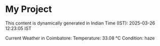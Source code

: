 # My Project

This content is dynamically generated in Indian Time (IST): 2025-03-26 12:23:05 IST


Current Weather in Coimbatore:
Temperature: 33.08 °C
Condition: haze
